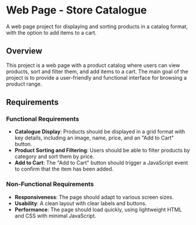 # Web Page - Store Catalogue

A web page project for displaying and sorting products in a catalog format, with the option to add items to a cart.

## Overview

This project is a web page with a product catalog where users can view products, sort and filter them, and add items to a cart. The main goal of the project is to provide a user-friendly and functional interface for browsing a product range.

## Requirements

### Functional Requirements

- **Catalogue Display**: Products should be displayed in a grid format with key details, including an image, name, price, and an "Add to Cart" button.
- **Product Sorting and Filtering**: Users should be able to filter products by category and sort them by price.
- **Add to Cart**: The "Add to Cart" button should trigger a JavaScript event to confirm that the item has been added.

### Non-Functional Requirements

- **Responsiveness**: The page should adapt to various screen sizes.
- **Usability**: A clean layout with clear labels and buttons.
- **Performance**: The page should load quickly, using lightweight HTML and CSS with minimal JavaScript.
